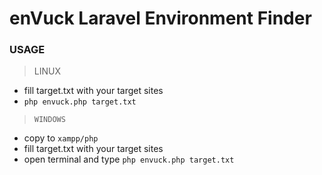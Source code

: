 # enVuck Laravel Environment Finder
### USAGE
> LINUX
- fill target.txt with your target sites
- ```php envuck.php target.txt```

> `WINDOWS`
- copy to `xampp/php`
- fill target.txt with your target sites
- open terminal and type ```php envuck.php target.txt```
